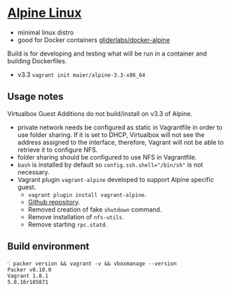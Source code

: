 # [Alpine Linux](http://alpinelinux.org)

* minimal linux distro
* good for Docker containers [gliderlabs/docker-alpine](https://github.com/gliderlabs/docker-alpine)

Build is for developing and testing what will be run in a container and building Dockerfiles.

* v3.3 `vagrant init maier/alpine-3.3-x86_64`

## Usage notes

Virtualbox Guest Additions do not build/install on v3.3 of Alpine.

* private network needs be configured as static in Vagrantfile in order to use folder sharing. If it is set to DHCP, Virtualbox will not see the address assigned to the interface, therefore, Vagrant will not be able to retrieve it to configure NFS.
* folder sharing should be configured to use NFS in Vagrantfile.
* `bash` is installed by default so `config.ssh.shell="/bin/sh"` is not necessary.
* Vagrant plugin `vagrant-alpine` developed to support Alpine specific guest.
   * `vagrant plugin install vagrant-alpine`.
   * [Github repository](https://github.com/maier/vagrant-alpine/).
   * Removed creation of fake `shutdown` command.
   * Remove installation of `nfs-utils`.
   * Remove starting `rpc.statd`.


## Build environment

```shell
⁖ packer version && vagrant -v && vboxmanage --version
Packer v0.10.0
Vagrant 1.8.1
5.0.16r105871
```
